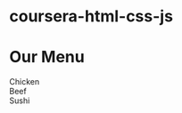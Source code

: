 # coursera-html-css-js
<!DOCTYPE html>
<html>
<head>
  <meta charset="UTF-8">
  <title>My Module 2 Solution</title>
  <link rel="stylesheet" href="css/style.css">
</head>
<body>
  <h1>Our Menu</h1>
  <div class="section">Chicken</div>
  <div class="section">Beef</div>
  <div class="section">Sushi</div>
</body>
</html>


